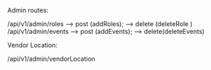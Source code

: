Admin routes:

/api/v1/admin/roles
--> post (addRoles);
--> delete (deleteRole )
/api/v1/admin/events
--> post (addEvents);
--> delete(deleteEvents)

Vendor Location:

/api/v1/admin/vendorLocation
